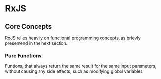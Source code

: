 # RxJS

## Core Concepts
RxJS relies heavily on functional programming concepts, as brievly presentend
in the next section.

### Pure Functions
Funtions, that always return the same result for the same input parameters,
without causing any side effects, such as modifying global variables.